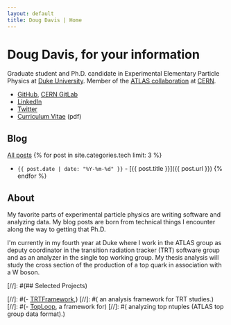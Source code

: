 ```yaml
---
layout: default
title: Doug Davis | Home
---
```


# Doug Davis, for your information

Graduate student and Ph.D. candidate in Experimental Elementary
Particle Physics at [Duke University](https://www.duke.edu/). Member
of the [ATLAS collaboration](https://atlas.cern/) at
[CERN](https://home.cern/).

- [GitHub](https://github.com/drdavis), [CERN GitLab](https://gitlab.cern.ch/ddavis)
- [LinkedIn](#)
- [Twitter](https://twitter.com/_ddavis_)
- [Curriculum Vitae](#) (pdf)

## Blog

[All posts](/blog.html)
{% for post in site.categories.tech limit: 3 %}
- `{{ post.date | date: "%Y-%m-%d" }}` - [{{ post.title }}]({{ post.url }}) {% endfor %}

## About

My favorite parts of experimental particle physics are writing
software and analyzing data. My blog posts are born from technical
things I encounter along the way to getting that Ph.D.

I'm currently in my fourth year at Duke where I work in the ATLAS
group as deputy coordinator in the transition radiation tracker (TRT)
software group and as an analyzer in the single top working group.  My
thesis analysis will study the cross section of the production of a
top quark in association with a W boson.

[//]: #(## Selected Projects)

[//]: #(- [TRTFramework](https://gitlab.cern.ch/atlas-trt-software/TRTFramework),)
[//]: #(  an analysis framework for TRT studies.)
[//]: #(- [TopLoop](https://github.com/drdavis/TopLoop), a framework for)
[//]: #(  analyzing top ntuples (ATLAS top group data format).)
